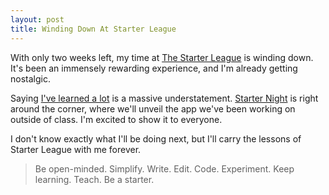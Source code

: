 ```yaml
---
layout: post
title: Winding Down At Starter League
---
```

With only two weeks left, my time at [The Starter League](http://starterleague.com) is winding down. It's been an immensely rewarding experience, and I'm already getting nostalgic.

Saying [I've learned a lot](http://dankim.org/starterleague/) is a massive understatement. [Starter Night](http://starternight.splashthat.com/) is right around the corner, where we'll unveil the app we've been working on outside of class. I'm excited to show it to everyone.

I don't know exactly what I'll be doing next, but I'll carry the lessons of Starter League with me forever.

>Be open-minded. Simplify. Write. Edit. Code. Experiment. Keep learning. Teach. Be a starter.